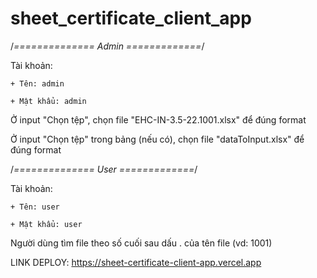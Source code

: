 # sheet_certificate_client_app

/*============== Admin =============*/

Tài khoản: 

    + Tên: admin
    
    + Mật khẩu: admin

Ở input "Chọn tệp", chọn file "EHC-IN-3.5-22.1001.xlsx" để đúng format

Ở input "Chọn tệp" trong bảng (nếu có), chọn file "dataToInput.xlsx" để đúng format 

/*============== User =============*/

Tài khoản: 

    + Tên: user
    
    + Mật khẩu: user

Người dùng tìm file theo số cuối sau dấu . của tên file (vd: 1001)



LINK DEPLOY: https://sheet-certificate-client-app.vercel.app
